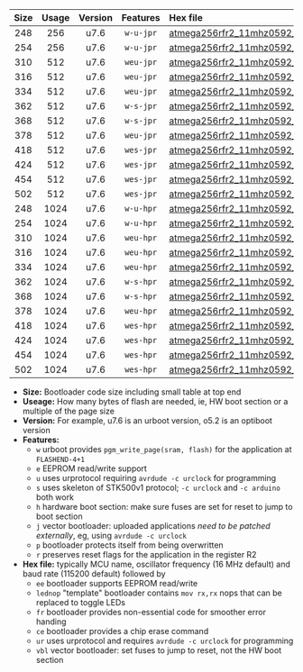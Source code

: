|Size|Usage|Version|Features|Hex file|
|:-:|:-:|:-:|:-:|:--|
|248|256|u7.6|`w-u-jpr`|[atmega256rfr2_11mhz0592_460800bps_ur_vbl.hex](https://raw.githubusercontent.com/stefanrueger/urboot/main/bootloaders/atmega256rfr2/fcpu_11mhz0592/460800_bps/atmega256rfr2_11mhz0592_460800bps_ur_vbl.hex)|
|254|256|u7.6|`w-u-jpr`|[atmega256rfr2_11mhz0592_460800bps_lednop_ur_vbl.hex](https://raw.githubusercontent.com/stefanrueger/urboot/main/bootloaders/atmega256rfr2/fcpu_11mhz0592/460800_bps/atmega256rfr2_11mhz0592_460800bps_lednop_ur_vbl.hex)|
|310|512|u7.6|`weu-jpr`|[atmega256rfr2_11mhz0592_460800bps_ee_ur_vbl.hex](https://raw.githubusercontent.com/stefanrueger/urboot/main/bootloaders/atmega256rfr2/fcpu_11mhz0592/460800_bps/atmega256rfr2_11mhz0592_460800bps_ee_ur_vbl.hex)|
|316|512|u7.6|`weu-jpr`|[atmega256rfr2_11mhz0592_460800bps_ee_lednop_ur_vbl.hex](https://raw.githubusercontent.com/stefanrueger/urboot/main/bootloaders/atmega256rfr2/fcpu_11mhz0592/460800_bps/atmega256rfr2_11mhz0592_460800bps_ee_lednop_ur_vbl.hex)|
|334|512|u7.6|`weu-jpr`|[atmega256rfr2_11mhz0592_460800bps_ee_lednop_fr_ur_vbl.hex](https://raw.githubusercontent.com/stefanrueger/urboot/main/bootloaders/atmega256rfr2/fcpu_11mhz0592/460800_bps/atmega256rfr2_11mhz0592_460800bps_ee_lednop_fr_ur_vbl.hex)|
|362|512|u7.6|`w-s-jpr`|[atmega256rfr2_11mhz0592_460800bps_vbl.hex](https://raw.githubusercontent.com/stefanrueger/urboot/main/bootloaders/atmega256rfr2/fcpu_11mhz0592/460800_bps/atmega256rfr2_11mhz0592_460800bps_vbl.hex)|
|368|512|u7.6|`w-s-jpr`|[atmega256rfr2_11mhz0592_460800bps_lednop_vbl.hex](https://raw.githubusercontent.com/stefanrueger/urboot/main/bootloaders/atmega256rfr2/fcpu_11mhz0592/460800_bps/atmega256rfr2_11mhz0592_460800bps_lednop_vbl.hex)|
|378|512|u7.6|`weu-jpr`|[atmega256rfr2_11mhz0592_460800bps_ee_lednop_fr_ce_ur_vbl.hex](https://raw.githubusercontent.com/stefanrueger/urboot/main/bootloaders/atmega256rfr2/fcpu_11mhz0592/460800_bps/atmega256rfr2_11mhz0592_460800bps_ee_lednop_fr_ce_ur_vbl.hex)|
|418|512|u7.6|`wes-jpr`|[atmega256rfr2_11mhz0592_460800bps_ee_vbl.hex](https://raw.githubusercontent.com/stefanrueger/urboot/main/bootloaders/atmega256rfr2/fcpu_11mhz0592/460800_bps/atmega256rfr2_11mhz0592_460800bps_ee_vbl.hex)|
|424|512|u7.6|`wes-jpr`|[atmega256rfr2_11mhz0592_460800bps_ee_lednop_vbl.hex](https://raw.githubusercontent.com/stefanrueger/urboot/main/bootloaders/atmega256rfr2/fcpu_11mhz0592/460800_bps/atmega256rfr2_11mhz0592_460800bps_ee_lednop_vbl.hex)|
|454|512|u7.6|`wes-jpr`|[atmega256rfr2_11mhz0592_460800bps_ee_lednop_fr_vbl.hex](https://raw.githubusercontent.com/stefanrueger/urboot/main/bootloaders/atmega256rfr2/fcpu_11mhz0592/460800_bps/atmega256rfr2_11mhz0592_460800bps_ee_lednop_fr_vbl.hex)|
|502|512|u7.6|`wes-jpr`|[atmega256rfr2_11mhz0592_460800bps_ee_lednop_fr_ce_vbl.hex](https://raw.githubusercontent.com/stefanrueger/urboot/main/bootloaders/atmega256rfr2/fcpu_11mhz0592/460800_bps/atmega256rfr2_11mhz0592_460800bps_ee_lednop_fr_ce_vbl.hex)|
|248|1024|u7.6|`w-u-hpr`|[atmega256rfr2_11mhz0592_460800bps_ur.hex](https://raw.githubusercontent.com/stefanrueger/urboot/main/bootloaders/atmega256rfr2/fcpu_11mhz0592/460800_bps/atmega256rfr2_11mhz0592_460800bps_ur.hex)|
|254|1024|u7.6|`w-u-hpr`|[atmega256rfr2_11mhz0592_460800bps_lednop_ur.hex](https://raw.githubusercontent.com/stefanrueger/urboot/main/bootloaders/atmega256rfr2/fcpu_11mhz0592/460800_bps/atmega256rfr2_11mhz0592_460800bps_lednop_ur.hex)|
|310|1024|u7.6|`weu-hpr`|[atmega256rfr2_11mhz0592_460800bps_ee_ur.hex](https://raw.githubusercontent.com/stefanrueger/urboot/main/bootloaders/atmega256rfr2/fcpu_11mhz0592/460800_bps/atmega256rfr2_11mhz0592_460800bps_ee_ur.hex)|
|316|1024|u7.6|`weu-hpr`|[atmega256rfr2_11mhz0592_460800bps_ee_lednop_ur.hex](https://raw.githubusercontent.com/stefanrueger/urboot/main/bootloaders/atmega256rfr2/fcpu_11mhz0592/460800_bps/atmega256rfr2_11mhz0592_460800bps_ee_lednop_ur.hex)|
|334|1024|u7.6|`weu-hpr`|[atmega256rfr2_11mhz0592_460800bps_ee_lednop_fr_ur.hex](https://raw.githubusercontent.com/stefanrueger/urboot/main/bootloaders/atmega256rfr2/fcpu_11mhz0592/460800_bps/atmega256rfr2_11mhz0592_460800bps_ee_lednop_fr_ur.hex)|
|362|1024|u7.6|`w-s-hpr`|[atmega256rfr2_11mhz0592_460800bps.hex](https://raw.githubusercontent.com/stefanrueger/urboot/main/bootloaders/atmega256rfr2/fcpu_11mhz0592/460800_bps/atmega256rfr2_11mhz0592_460800bps.hex)|
|368|1024|u7.6|`w-s-hpr`|[atmega256rfr2_11mhz0592_460800bps_lednop.hex](https://raw.githubusercontent.com/stefanrueger/urboot/main/bootloaders/atmega256rfr2/fcpu_11mhz0592/460800_bps/atmega256rfr2_11mhz0592_460800bps_lednop.hex)|
|378|1024|u7.6|`weu-hpr`|[atmega256rfr2_11mhz0592_460800bps_ee_lednop_fr_ce_ur.hex](https://raw.githubusercontent.com/stefanrueger/urboot/main/bootloaders/atmega256rfr2/fcpu_11mhz0592/460800_bps/atmega256rfr2_11mhz0592_460800bps_ee_lednop_fr_ce_ur.hex)|
|418|1024|u7.6|`wes-hpr`|[atmega256rfr2_11mhz0592_460800bps_ee.hex](https://raw.githubusercontent.com/stefanrueger/urboot/main/bootloaders/atmega256rfr2/fcpu_11mhz0592/460800_bps/atmega256rfr2_11mhz0592_460800bps_ee.hex)|
|424|1024|u7.6|`wes-hpr`|[atmega256rfr2_11mhz0592_460800bps_ee_lednop.hex](https://raw.githubusercontent.com/stefanrueger/urboot/main/bootloaders/atmega256rfr2/fcpu_11mhz0592/460800_bps/atmega256rfr2_11mhz0592_460800bps_ee_lednop.hex)|
|454|1024|u7.6|`wes-hpr`|[atmega256rfr2_11mhz0592_460800bps_ee_lednop_fr.hex](https://raw.githubusercontent.com/stefanrueger/urboot/main/bootloaders/atmega256rfr2/fcpu_11mhz0592/460800_bps/atmega256rfr2_11mhz0592_460800bps_ee_lednop_fr.hex)|
|502|1024|u7.6|`wes-hpr`|[atmega256rfr2_11mhz0592_460800bps_ee_lednop_fr_ce.hex](https://raw.githubusercontent.com/stefanrueger/urboot/main/bootloaders/atmega256rfr2/fcpu_11mhz0592/460800_bps/atmega256rfr2_11mhz0592_460800bps_ee_lednop_fr_ce.hex)|

- **Size:** Bootloader code size including small table at top end
- **Useage:** How many bytes of flash are needed, ie, HW boot section or a multiple of the page size
- **Version:** For example, u7.6 is an urboot version, o5.2 is an optiboot version
- **Features:**
  + `w` urboot provides `pgm_write_page(sram, flash)` for the application at `FLASHEND-4+1`
  + `e` EEPROM read/write support
  + `u` uses urprotocol requiring `avrdude -c urclock` for programming
  + `s` uses skeleton of STK500v1 protocol; `-c urclock` and `-c arduino` both work
  + `h` hardware boot section: make sure fuses are set for reset to jump to boot section
  + `j` vector bootloader: uploaded applications *need to be patched externally*, eg, using `avrdude -c urclock`
  + `p` bootloader protects itself from being overwritten
  + `r` preserves reset flags for the application in the register R2
- **Hex file:** typically MCU name, oscillator frequency (16 MHz default) and baud rate (115200 default) followed by
  + `ee` bootloader supports EEPROM read/write
  + `lednop` "template" bootloader contains `mov rx,rx` nops that can be replaced to toggle LEDs
  + `fr` bootloader provides non-essential code for smoother error handing
  + `ce` bootloader provides a chip erase command
  + `ur` uses urprotocol and requires `avrdude -c urclock` for programming
  + `vbl` vector bootloader: set fuses to jump to reset, not the HW boot section
